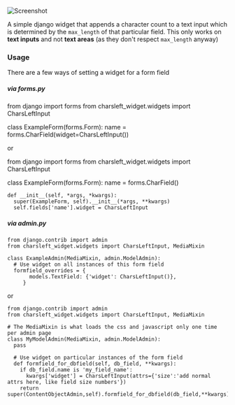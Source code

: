 ![Screenshot](https://github.com/timmyomahony/django-charsleft-widget/blob/master/charsleft-screen-small.jpg?raw=true)


A simple django widget that appends a character count to a text input which is determined by the `max_length` of that particular field. This only works on __text inputs__ and not __text areas__ (as they don't respect `max_length` anyway)


### Usage ###

There are a few ways of setting a widget for a form field

##### via forms.py #####

  from django import forms
  from charsleft_widget.widgets import CharsLeftInput
  
  class ExampleForm(forms.Form):
    name = forms.CharField(widget=CharsLeftInput())

or

  from django import forms
  from charsleft_widget.widgets import CharsLeftInput
  
  class ExampleForm(forms.Form):
    name = forms.CharField()

    def __init__(self, *args, *kwargs):
      super(ExampleForm, self).__init__(*args, **kwargs)
      self.fields['name'].widget = CharsLeftInput

##### via admin.py #####

    from django.contrib import admin
    from charsleft_widget.widgets import CharsLeftInput, MediaMixin
    
    class ExampleAdmin(MediaMixin, admin.ModelAdmin):
      # Use widget on all instances of this form field
      formfield_overrides = {
           models.TextField: {'widget': CharsLeftInput()},
         }



or

    from django.contrib import admin
    from charsleft_widget.widgets import CharsLeftInput, MediaMixin
  
    # The MediaMixin is what loads the css and javascript only one time per admin page
    class MyModelAdmin(MediaMixin, admin.ModelAdmin):
      pass
  
      # Use widget on particular instances of the form field
      def formfield_for_dbfield(self, db_field, **kwargs):
        if db_field.name is 'my_field_name':
          kwargs['widget'] = CharsLeftInput(attrs={'size':'add normal attrs here, like field size numbers'})
        return super(ContentObjectAdmin,self).formfield_for_dbfield(db_field,**kwargs)
